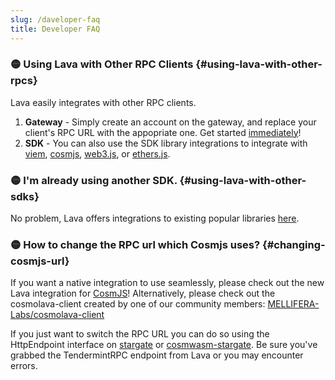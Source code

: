 ```yaml
---
slug: /daveloper-faq
title: Developer FAQ
---
```



### 🟡 Using Lava with Other RPC Clients {#using-lava-with-other-rpcs}

Lava easily integrates with other RPC clients. 

1. **Gateway** - Simply create an account on the gateway, and replace your client's RPC URL with the appopriate one. Get started [immediately](/gateway-getting-started)!
2. **SDK** - You can also use the SDK library integrations to integrate with [viem](/viem), [cosmjs](/cosmjs), [web3.js](/web3js), or [ethers.js](/ethersjs5).

### 🟡 I'm already using another SDK. {#using-lava-with-other-sdks}
No problem, Lava offers integrations to existing popular libraries [here](/sdk-integrations).

### 🟡 How to change the RPC url which Cosmjs uses? {#changing-cosmjs-url}

If you want a native integration to use seamlessly, please check out the new Lava integration for [CosmJS](/cosmjs)!
Alternatively, please check out the cosmolava-client created by one of our community members: [MELLIFERA-Labs/cosmolava-client](https://github.com/MELLIFERA-Labs/cosmolava-client)

If you just want to switch the RPC URL you can do so using the HttpEndpoint interface on [stargate](https://cosmos.github.io/cosmjs/latest/stargate/interfaces/HttpEndpoint.html#url) or [cosmwasm-stargate](https://cosmos.github.io/cosmjs/latest/cosmwasm-stargate/interfaces/HttpEndpoint.html#url). Be sure you've grabbed the TendermintRPC endpoint from Lava or you may encounter errors.